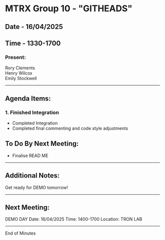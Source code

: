 # MTRX Group 10 - "GITHEADS"
##  Date - 16/04/2025
## Time - 1330-1700

### Present:
Rory Clements <br>
Henry Wilcox <br>
Emily Stockwell <br>

------------------------------------------------------------
## Agenda Items:
### 1. Finished Integration
  - Completed Integration
  - Completed final commenting and code style adjustments


## To Do By Next Meeting:
  - Finalise READ ME
  

------------------------------------------------------------
## Additional Notes:
Get ready for DEMO tomorrow!

------------------------------------------------------------
## Next Meeting:
DEMO DAY
Date: 16/04/2025
Time: 1400-1700
Location: TRON LAB

------------------------------------------------------------
End of Minutes

